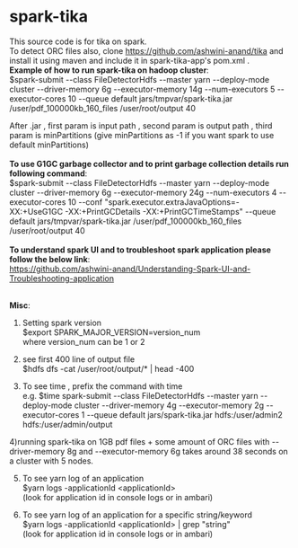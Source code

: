 # spark-tika
This source code is for tika on spark. <br />
To detect ORC files also, clone https://github.com/ashwini-anand/tika and install it using maven and include it in spark-tika-app's pom.xml .<br />
<b>Example of how to run spark-tika on hadoop cluster</b>:<br/>
$spark-submit --class FileDetectorHdfs --master yarn --deploy-mode cluster --driver-memory 6g --executor-memory 14g --num-executors 5 --executor-cores 10 --queue default jars/tmpvar/spark-tika.jar /user/pdf_100000kb_160_files /user/root/output 40 <br/>

After .jar , first param is input path , second param is output path , third param is minPartitions (give minPartitions as -1 if you want spark to use default minPartitions)
<br/><br/>
<b>To use G1GC garbage collector and to print garbage collection details run following command</b>: <br/>
$spark-submit --class FileDetectorHdfs --master yarn --deploy-mode cluster --driver-memory 6g --executor-memory 24g --num-executors 4 --executor-cores 10 --conf "spark.executor.extraJavaOptions=-XX:+UseG1GC -XX:+PrintGCDetails -XX:+PrintGCTimeStamps" --queue default jars/tmpvar/spark-tika.jar /user/pdf_100000kb_160_files /user/root/output 40
<br/><br/>
<b> To understand spark UI and to troubleshoot spark application please follow the below link</b>:<br/>
 https://github.com/ashwini-anand/Understanding-Spark-UI-and-Troubleshooting-application

<br/><b>Misc</b>: <br />
1) Setting spark version <br />
$export SPARK_MAJOR_VERSION=version_num <br />
 where version_num can be 1 or 2<br />

2) see first 400 line of output file <br />
$hdfs dfs -cat /user/root/output/* | head -400

3) To see time , prefix the command with time <br />
e.g. $time spark-submit --class FileDetectorHdfs --master yarn --deploy-mode cluster --driver-memory 4g --executor-memory 2g --executor-cores 1 --queue default jars/spark-tika.jar hdfs:/user/admin2 hdfs:/user/admin/output <br/>

4)running spark-tika on 1GB pdf files + some amount of ORC files with --driver-memory 8g and --executor-memory 6g takes around 38 seconds on a cluster with 5 nodes. <br />
 
5) To see yarn log of an application <br />
$yarn logs -applicationId \<applicationId\>   <br />
(look for application id in console logs or in ambari)  <br />

6) To see yarn log of an application for a specific string/keyword <br />
$yarn logs -applicationId \<applicationId\> | grep "string"  <br />
(look for application id in console logs or in ambari)  <br />
